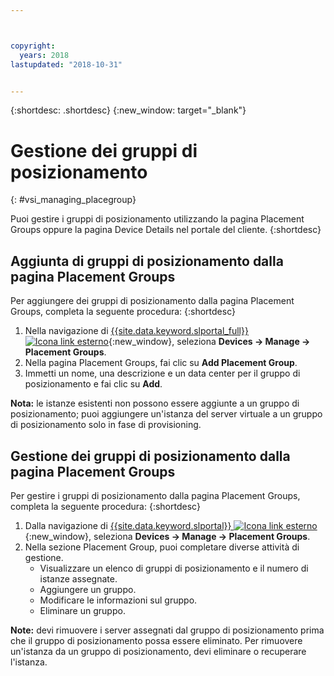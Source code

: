 ```yaml
---



copyright:
  years: 2018
lastupdated: "2018-10-31"


---
```


{:shortdesc: .shortdesc}
{:new_window: target="_blank"}

# Gestione dei gruppi di posizionamento
{: #vsi_managing_placegroup}

Puoi gestire i gruppi di posizionamento utilizzando la pagina Placement Groups oppure la pagina Device Details nel portale del cliente.
{:shortdesc}

## Aggiunta di gruppi di posizionamento dalla pagina Placement Groups

Per aggiungere dei gruppi di posizionamento dalla pagina Placement Groups, completa la seguente procedura:
{:shortdesc}

1. Nella navigazione di [{{site.data.keyword.slportal_full}} ![Icona link esterno](../icons/launch-glyph.svg "Icona link esterno")](https://control.softlayer.com/){:new_window}, seleziona **Devices -> Manage -> Placement Groups**.
2. Nella pagina Placement Groups, fai clic su **Add Placement Group**.
3. Immetti un nome, una descrizione e un data center per il gruppo di posizionamento e fai clic su **Add**.

**Nota:** le istanze esistenti non possono essere aggiunte a un gruppo di posizionamento; puoi aggiungere un'istanza del server virtuale a un gruppo di posizionamento solo in fase di provisioning. 


## Gestione dei gruppi di posizionamento dalla pagina Placement Groups

Per gestire i gruppi di posizionamento dalla pagina Placement Groups, completa la seguente procedura:
{:shortdesc}

1. Dalla navigazione di [{{site.data.keyword.slportal}} ![Icona link esterno](../icons/launch-glyph.svg "Icona link esterno")](https://control.softlayer.com/){:new_window}, seleziona **Devices -> Manage -> Placement Groups**.
2. Nella sezione Placement Group, puoi completare diverse attività di gestione.
     * Visualizzare un elenco di gruppi di posizionamento e il numero di istanze assegnate.
     * Aggiungere un gruppo.
     * Modificare le informazioni sul gruppo.
     * Eliminare un gruppo.
     
 **Note:** devi rimuovere i server assegnati dal gruppo di posizionamento prima che il gruppo di posizionamento possa essere eliminato.
Per rimuovere un'istanza da un gruppo di posizionamento, devi eliminare o recuperare l'istanza.
     
